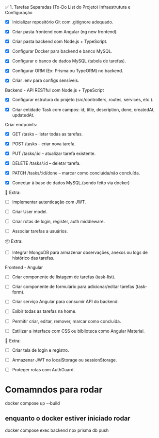 ✅ 1. Tarefas Separadas (To-Do List do Projeto)
Infraestrutura e Configuração
 - [x] Inicializar repositório Git com .gitignore adequado.

 - [x] Criar pasta frontend com Angular (ng new frontend).

 - [x] Criar pasta backend com Node.js + TypeScript.

 - [x] Configurar Docker para backend e banco MySQL.

 - [x] Configurar o banco de dados MySQL (tabela de tarefas).

 - [x] Configurar ORM (Ex: Prisma ou TypeORM) no backend.

 - [x] Criar .env para configs sensíveis.

Backend - API RESTful com Node.js + TypeScript
 - [x] Configurar estrutura do projeto (src/controllers, routes, services, etc.).

 - [x] Criar entidade Task com campos: id, title, description, done, createdAt, updatedAt.

 Criar endpoints:

 - [x] GET /tasks – listar todas as tarefas.

 - [x] POST /tasks – criar nova tarefa.

 - [x] PUT /tasks/:id – atualizar tarefa existente.

 - [x] DELETE /tasks/:id – deletar tarefa.

 - [x]  PATCH /tasks/:id/done – marcar como concluída/não concluída.

 - [x] Conectar à base de dados MySQL.(sendo feito via docker)

🔐 Extra:
 - [ ] Implementar autenticação com JWT.

 - [ ] Criar User model.

 - [ ] Criar rotas de login, register, auth middleware.

 - [ ] Associar tarefas a usuários.

📦 Extra:
 - [ ] Integrar MongoDB para armazenar observações, anexos ou logs de histórico das tarefas.

Frontend - Angular
 - [ ] Criar componente de listagem de tarefas (task-list).

 - [ ] Criar componente de formulário para adicionar/editar tarefas (task-form).

 - [ ] Criar serviço Angular para consumir API do backend.

 - [ ] Exibir todas as tarefas na home.

 - [ ] Permitir criar, editar, remover, marcar como concluída.

 - [ ] Estilizar a interface com CSS ou biblioteca como Angular Material.

🔐 Extra:
 - [ ] Criar tela de login e registro.

 - [ ] Armazenar JWT no localStorage ou sessionStorage.

- [ ]  Proteger rotas com AuthGuard.

# Comamndos para rodar 
docker compose up --build
## enquanto o docker estiver iniciado rodar
docker compose exec backend npx prisma db push